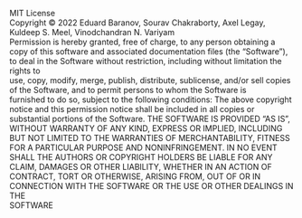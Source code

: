 MIT License   
Copyright © 2022 Eduard Baranov, Sourav Chakraborty, Axel Legay, Kuldeep S. Meel, Vinodchandran N. Variyam   
Permission is hereby granted, free of charge, to any person obtaining a copy of this
software and associated documentation files (the “Software”), to deal in the Software without restriction, including without limitation the rights to  
use, copy, modify, merge, publish, distribute, sublicense, and/or sell copies of the Software, and to permit persons to whom the Software is  
furnished to do so, subject to the following conditions: The above copyright notice and this permission notice shall be included in all copies or  
substantial portions of the Software. THE SOFTWARE IS PROVIDED “AS IS”, WITHOUT WARRANTY OF ANY KIND, EXPRESS OR IMPLIED, INCLUDING  
BUT NOT LIMITED TO THE WARRANTIES OF MERCHANTABILITY, FITNESS FOR A PARTICULAR PURPOSE AND NONINFRINGEMENT. IN NO EVENT  
SHALL THE AUTHORS OR COPYRIGHT HOLDERS BE LIABLE FOR ANY CLAIM, DAMAGES OR OTHER LIABILITY, WHETHER IN AN ACTION OF  
CONTRACT, TORT OR OTHERWISE, ARISING FROM, OUT OF OR IN CONNECTION WITH THE SOFTWARE OR THE USE OR OTHER DEALINGS IN THE  
SOFTWARE
 

